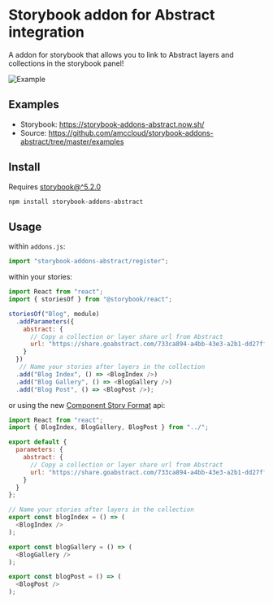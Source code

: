 # Storybook addon for Abstract integration

A addon for storybook that allows you to link to Abstract layers and collections in the storybook panel!

![Example](https://i.imgur.com/EtAb6x3.gif)

## Examples

- Storybook: https://storybook-addons-abstract.now.sh/
- Source: https://github.com/amccloud/storybook-addons-abstract/tree/master/examples

## Install

Requires [storybook@^5.2.0](https://github.com/storybookjs/storybook/blob/next/CHANGELOG.md#520-september-13-2019)

```sh
npm install storybook-addons-abstract
```

## Usage

within `addons.js`:

```js
import "storybook-addons-abstract/register";
```

within your stories:

```js
import React from "react";
import { storiesOf } from "@storybook/react";

storiesOf("Blog", module)
  .addParameters({
    abstract: {
      // Copy a collection or layer share url from Abstract
      url: "https://share.goabstract.com/733ca894-a4bb-43e3-a2b1-dd27ff6d00c4"
    }
  })
   // Name your stories after layers in the collection
  .add("Blog Index", () => <BlogIndex />)
  .add("Blog Gallery", () => <BlogGallery />)
  .add("Blog Post", () => <BlogPost />);
```

or using the new [Component Story Format](https://storybook.js.org/docs/formats/component-story-format/) api:

```js
import React from "react";
import { BlogIndex, BlogGallery, BlogPost } from "../";

export default {
  parameters: {
    abstract: {
      // Copy a collection or layer share url from Abstract
      url: "https://share.goabstract.com/733ca894-a4bb-43e3-a2b1-dd27ff6d00c4"
    }
  }
};

// Name your stories after layers in the collection
export const blogIndex = () => (
  <BlogIndex />
);

export const blogGallery = () => (
  <BlogGallery />
);

export const blogPost = () => (
  <BlogPost />
);
```
